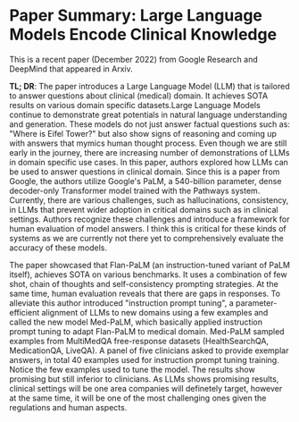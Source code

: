 # Paper Summary: Large Language Models Encode Clinical Knowledge

This is a recent paper (December 2022) from Google Research and DeepMind that appeared in Arxiv.  

**TL; DR**: The paper introduces a Large Language Model (LLM) that is tailored to answer questions about clinical (medical) domain. It achieves SOTA results on various domain specific datasets.Large Language Models continue to demonstrate great potentials in natural language understanding and generation. These models do not just answer factual questions such as: "Where is Eifel Tower?" but also show signs of reasoning and coming up with answers that mymics human thought process. Even though we are still early in the journey, there are increasing number of demonstrations of LLMs in domain specific use cases. In this paper, authors explored how LLMs can be used to answer questions in clinical domain.
Since this is a paper from Google, the authors utilize Google's PaLM, a 540-billion parameter, dense decoder-only Transformer model trained with the Pathways system. Currently, there are various challenges, such as hallucinations, consistency, in LLMs that prevent wider adoption in critical domains such as in clinical settings. Authors recognize these challenges and introduce a framework for human evaluation of model answers. I think this is critical for these kinds of systems as we are currently not there yet to comprehensively evaluate the accuracy of these models.  

The paper showcased that Flan-PaLM (an instruction-tuned variant of PaLM itself), achieves SOTA on various benchmarks. It uses a combination of few shot, chain of thoughts and self-consistency prompting strategies. At the same time, human evaluation reveals that there are gaps in responses. To alleviate this author introduced "instruction prompt tuning", a parameter-efficient alignment of LLMs to new domains using a few examples and called the new model Med-PaLM, which basically applied instruction prompt tuning to adapt Flan-PaLM to medical domain. Med-PaLM sampled examples from MultiMedQA free-response datasets (HealthSearchQA, MedicationQA, LiveQA). A panel of five clinicians asked to provide exemplar answers, in total 40 examples used for instruction prompt tuning training. Notice the few examples used to tune the model. The results show promising but still inferior to clinicians.
As LLMs shows promising results, clinical settings will be one area companies will definetely target, however at the same time, it will be one of the most challenging ones given the regulations and human aspects.